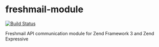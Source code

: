 # freshmail-module
[![Build Status](https://travis-ci.org/TheStory/freshmail-module.svg?branch=master)](https://travis-ci.org/TheStory/freshmail-module)

Freshmail API communication module for Zend Framework 3 and Zend Expressive
